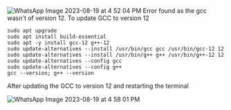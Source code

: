 ![WhatsApp Image 2023-08-19 at 4 52 04 PM](https://github.com/ani171/pes_asic_class/assets/97838595/74d00fa2-3ffa-444d-a243-6566a2b010a1)
Error found as the gcc wasn't of version 12. To update GCC to version 12

```sudo apt update
sudo apt upgrade
sudo apt install build-essential
sudo apt -y install gcc-12 g++-12
sudo update-alternatives --install /usr/bin/gcc gcc /usr/bin/gcc-12 12
sudo update-alternatives --install /usr/bin/g++ g++ /usr/bin/g++-12 12
sudo update-alternatives --config gcc
sudo update-alternatives --config g++
gcc --version; g++ --version
```
After updating the GCC to version 12 and restarting the terminal

![WhatsApp Image 2023-08-19 at 4 58 01 PM](https://github.com/ani171/pes_asic_class/assets/97838595/d6225229-73e7-4d02-8af4-3bd998cf15c8)

